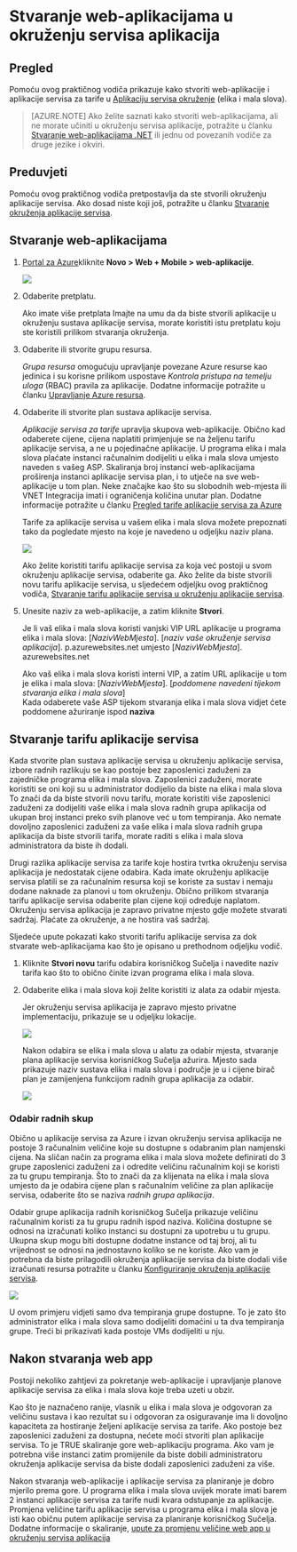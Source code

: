<properties
    pageTitle="Stvaranje web-aplikacijama u okruženju servisa aplikacija"
    description="Saznajte kako stvoriti web-aplikacije i aplikacije servisa tarife u okruženju servisa aplikacija"
    services="app-service"
    documentationCenter=""
    authors="ccompy"
    manager="stefsch"
    editor=""/>

<tags
    ms.service="app-service"
    ms.workload="web"
    ms.tgt_pltfrm="na"
    ms.devlang="na"
    ms.topic="article" 
    ms.date="10/17/2016"
    ms.author="ccompy"/>

# <a name="create-a-web-app-in-an-app-service-environment"></a>Stvaranje web-aplikacijama u okruženju servisa aplikacija

## <a name="overview"></a>Pregled

Pomoću ovog praktičnog vodiča prikazuje kako stvoriti web-aplikacije i aplikacije servisa za tarife u [Aplikaciju servisa okruženje](app-service-app-service-environment-intro.md) (elika i mala slova). 

> [AZURE.NOTE] Ako želite saznati kako stvoriti web-aplikacijama, ali ne morate učiniti u okruženju servisa aplikacije, potražite u članku [Stvaranje web-aplikacijama .NET](web-sites-dotnet-get-started.md) ili jednu od povezanih vodiče za druge jezike i okviri.

## <a name="prerequisites"></a>Preduvjeti

Pomoću ovog praktičnog vodiča pretpostavlja da ste stvorili okruženju aplikacije servisa. Ako dosad niste koji još, potražite u članku [Stvaranje okruženja aplikacije servisa](app-service-web-how-to-create-an-app-service-environment.md). 

## <a name="create-a-web-app"></a>Stvaranje web-aplikacijama

1. [Portal za Azure](https://portal.azure.com/)kliknite **Novo > Web + Mobile > web-aplikacije**. 

    ![][1]

2. Odaberite pretplatu.  

    Ako imate više pretplata Imajte na umu da da biste stvorili aplikacije u okruženju sustava aplikacije servisa, morate koristiti istu pretplatu koju ste koristili prilikom stvaranja okruženja. 

3. Odaberite ili stvorite grupu resursa.

    *Grupa resursa* omogućuju upravljanje povezane Azure resurse kao jedinica i su korisne prilikom uspostave *Kontrola pristupa na temelju uloga* (RBAC) pravila za aplikacije. Dodatne informacije potražite u članku [Upravljanje Azure resursa][ResourceGroups]. 

4. Odaberite ili stvorite plan sustava aplikacije servisa.

    *Aplikacije servisa za tarife* upravlja skupova web-aplikacije.  Obično kad odaberete cijene, cijena naplatiti primjenjuje se na željenu tarifu aplikacije servisa, a ne u pojedinačne aplikacije. U programa elika i mala slova plaćate instanci računalnim dodijeliti u elika i mala slova umjesto naveden s vašeg ASP.  Skaliranja broj instanci web-aplikacijama proširenja instanci aplikacije servisa plan, i to utječe na sve web-aplikacije u tom plan.  Neke značajke kao što su slobodnih web-mjesta ili VNET Integracija imati i ograničenja količina unutar plan.  Dodatne informacije potražite u članku [Pregled tarife aplikacije servisa za Azure](../app-service/azure-web-sites-web-hosting-plans-in-depth-overview.md)

    Tarife za aplikacije servisa u vašem elika i mala slova možete prepoznati tako da pogledate mjesto na koje je navedeno u odjeljku naziv plana.  

    ![][5]

    Ako želite koristiti tarifu aplikacije servisa za koja već postoji u svom okruženju aplikacije servisa, odaberite ga. Ako želite da biste stvorili novu tarifu aplikacije servisa, u sljedećem odjeljku ovog praktičnog vodiča, [Stvaranje tarifu aplikacije servisa u okruženju aplikacije servisa](#createplan).

5. Unesite naziv za web-aplikacije, a zatim kliknite **Stvori**. 

    Je li vaš elika i mala slova koristi vanjski VIP URL aplikacije u programa elika i mala slova: [*NazivWebMjesta*]. [*naziv vaše okruženje servisa aplikacija*]. p.azurewebsites.net umjesto [*NazivWebMjesta*]. azurewebsites.net
    
    Ako vaš elika i mala slova koristi interni VIP, a zatim URL aplikacije u tom je elika i mala slova: [*NazivWebMjesta*]. [*poddomene navedeni tijekom stvaranja elika i mala slova*]   
    Kada odaberete vaše ASP tijekom stvaranja elika i mala slova vidjet ćete poddomene ažuriranje ispod **naziva**

## <a name="createplan"></a>Stvaranje tarifu aplikacije servisa

Kada stvorite plan sustava aplikacije servisa u okruženju aplikacije servisa, izbore radnih razlikuju se kao postoje bez zaposlenici zaduženi za zajedničke programa elika i mala slova.  Zaposlenici zaduženi, morate koristiti se oni koji su u administrator dodijelio da biste na elika i mala slova  To znači da da biste stvorili novu tarifu, morate koristiti više zaposlenici zaduženi za dodijeliti vaše elika i mala slova radnih grupa aplikacija od ukupan broj instanci preko svih planove već u tom tempiranja.  Ako nemate dovoljno zaposlenici zaduženi za vaše elika i mala slova radnih grupa aplikacija da biste stvorili tarifa, morate raditi s elika i mala slova administratora da biste ih dodali.

Drugi razlika aplikacije servisa za tarife koje hostira tvrtka okruženju servisa aplikacija je nedostatak cijene odabira.  Kada imate okruženju aplikacije servisa platili se za računalnim resursa koji se koriste za sustav i nemaju dodane naknade za planovi u tom okruženju.  Obično prilikom stvaranja tarifu aplikacije servisa odaberite plan cijene koji određuje naplatom.  Okruženju servisa aplikacija je zapravo privatne mjesto gdje možete stvarati sadržaj.  Plaćate za okruženje, a ne hostira vaš sadržaj.

Sljedeće upute pokazati kako stvoriti tarifu aplikacije servisa za dok stvarate web-aplikacijama kao što je opisano u prethodnom odjeljku vodič.

1. Kliknite **Stvori novu** tarifu odabira korisničkog Sučelja i navedite naziv tarifa kao što to obično činite izvan programa elika i mala slova.

2. Odaberite elika i mala slova koji želite koristiti iz alata za odabir mjesta.

    Jer okruženju servisa aplikacija je zapravo mjesto privatne implementaciju, prikazuje se u odjeljku lokacije. 

    ![][2]

    Nakon odabira se elika i mala slova u alatu za odabir mjesta, stvaranje plana aplikacije servisa korisničkog Sučelja ažurira.  Mjesto sada prikazuje naziv sustava elika i mala slova i područje je u i cijene birač plan je zamijenjena funkcijom radnih grupa aplikacija za odabir.  

    ![][3]

### <a name="selecting-a-worker-pool"></a>Odabir radnih skup

Obično u aplikacije servisa za Azure i izvan okruženju servisa aplikacija ne postoje 3 računalnim veličine koje su dostupne s odabranim plan namjenski cijena.  Na sličan način za programa elika i mala slova možete definirati do 3 grupe zaposlenici zaduženi za i odredite veličinu računalnim koji se koristi za tu grupu tempiranja.  Što to znači da za klijenata na elika i mala slova umjesto da je odabira cijene plan s računalnim veličine za plan aplikacije servisa, odaberite što se naziva *radnih grupa aplikacija*.  

Odabir grupe aplikacija radnih korisničkog Sučelja prikazuje veličinu računalnim koristi za tu grupu radnih ispod naziva.  Količina dostupne se odnosi na izračunati koliko instanci su dostupni za upotrebu u tu grupu.  Ukupna skup mogu biti dostupne dodatne instance od taj broj, ali tu vrijednost se odnosi na jednostavno koliko se ne koriste.  Ako vam je potrebna da biste prilagodili okruženja aplikacije servisa da biste dodali više izračunati resursa potražite u članku [Konfiguriranje okruženja aplikacije servisa](app-service-web-configure-an-app-service-environment.md).

![][4]

U ovom primjeru vidjeti samo dva tempiranja grupe dostupne. To je zato što administrator elika i mala slova samo dodijeliti domaćini u ta dva tempiranja grupe.  Treći bi prikazivati kada postoje VMs dodijeliti u nju.  

## <a name="after-web-app-creation"></a>Nakon stvaranja web app

Postoji nekoliko zahtjevi za pokretanje web-aplikacije i upravljanje planove aplikacije servisa za elika i mala slova koje treba uzeti u obzir.  

Kao što je naznačeno ranije, vlasnik u elika i mala slova je odgovoran za veličinu sustava i kao rezultat su i odgovoran za osiguravanje ima li dovoljno kapaciteta za hostiranje željeni aplikacije servisa za tarife. Ako postoje bez zaposlenici zaduženi za dostupna, nećete moći stvoriti plan aplikacije servisa.  To je TRUE skaliranje gore web-aplikaciju programa.  Ako vam je potrebna više instanci zatim promijenile da biste dobili administratoru okruženja aplikacije servisa da biste dodali zaposlenici zaduženi za više.

Nakon stvaranja web-aplikacije i aplikacije servisa za planiranje je dobro mjerilo prema gore.  U programa elika i mala slova uvijek morate imati barem 2 instanci aplikacije servisa za tarife nudi kvara odstupanje za aplikacije.  Promjena veličine tarifu aplikacije servisa u programa elika i mala slova je isti kao običnu putem aplikacije servisa za planiranje korisničkog Sučelja.  Dodatne informacije o skaliranje, [upute za promjenu veličine web app u okruženju servisa aplikacija](app-service-web-scale-a-web-app-in-an-app-service-environment.md)

<!--Image references-->
[1]: ./media/app-service-web-how-to-create-a-web-app-in-an-ase/createaspnewwebapp.png
[2]: ./media/app-service-web-how-to-create-a-web-app-in-an-ase/createasplocation.png
[3]: ./media/app-service-web-how-to-create-a-web-app-in-an-ase/createaspselected.png
[4]: ./media/app-service-web-how-to-create-a-web-app-in-an-ase/createaspworkerpool.png
[5]: ./media/app-service-web-how-to-create-a-web-app-in-an-ase/selectaspinase.png

<!--Links-->
[WhatisASE]: http://azure.microsoft.com/documentation/articles/app-service-app-service-environment-intro/
[Appserviceplans]: http://azure.microsoft.com/documentation/articles/azure-web-sites-web-hosting-plans-in-depth-overview/
[HowtoCreateASE]: http://azure.microsoft.com/documentation/articles/app-service-web-how-to-create-an-app-service-environment/
[HowtoScale]: http://azure.microsoft.com/documentation/articles/app-service-web-scale-a-web-app-in-an-app-service-environment
[HowtoConfigureASE]: http://azure.microsoft.com/documentation/articles/app-service-web-configure-an-app-service-environment
[ResourceGroups]: http://azure.microsoft.com/documentation/articles/resource-group-portal/
[AzurePowershell]: http://azure.microsoft.com/documentation/articles/powershell-install-configure/
